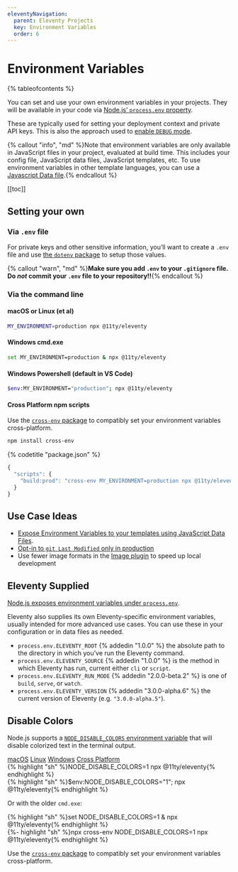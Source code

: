 ```yaml
---
eleventyNavigation:
  parent: Eleventy Projects
  key: Environment Variables
  order: 6
---
```


# Environment Variables

{% tableofcontents %}

You can set and use your own environment variables in your projects. They will be available in your code via [Node.js’ `process.env` property](https://nodejs.org/api/process.html#process_process_env).

These are typically used for setting your deployment context and private API keys. This is also the approach used to [enable `DEBUG` mode](/docs/debugging/).

{% callout "info", "md" %}Note that environment variables are only available in JavaScript files in your project, evaluated at build time. This includes your config file, JavaScript data files, JavaScript templates, etc. To use environment variables in other template languages, you can use a [Javascript Data file](/docs/data-js/#example-exposing-environment-variables).{% endcallout %}

[[toc]]

## Setting your own

### Via `.env` file

For private keys and other sensitive information, you’ll want to create a `.env` file and use [the `dotenv` package](https://github.com/motdotla/dotenv) to setup those values.

{% callout "warn", "md" %}**Make sure you add `.env` to your `.gitignore` file. Do _not_ commit your `.env` file to your repository!!**{% endcallout %}

### Via the command line

#### macOS or Linux (et al)

```bash
MY_ENVIRONMENT=production npx @11ty/eleventy
```

#### Windows cmd.exe

```bash
set MY_ENVIRONMENT=production & npx @11ty/eleventy
```

#### Windows Powershell (default in VS Code)

```bash
$env:MY_ENVIRONMENT="production"; npx @11ty/eleventy
```

#### Cross Platform npm scripts

Use the [`cross-env` package](https://github.com/kentcdodds/cross-env) to compatibly set your environment variables cross-platform.

```sh
npm install cross-env
```


{% codetitle "package.json" %}

```js
{
  "scripts": {
    "build:prod": "cross-env MY_ENVIRONMENT=production npx @11ty/eleventy"
  }
}
```

## Use Case Ideas

- [Expose Environment Variables to your templates using JavaScript Data Files](/docs/data-js/#example-exposing-environment-variables).
- [Opt-in to `git Last Modified` only in production](/docs/dates/)
- Use fewer image formats in the [Image plugin](/docs/plugins/image/) to speed up local development

## Eleventy Supplied

[Node.js exposes environment variables under `process.env`](https://nodejs.org/api/process.html#process_process_env).

Eleventy also supplies its own Eleventy-specific environment variables, usually intended for more advanced use cases. You can use these in your configuration or in data files as needed.

- `process.env.ELEVENTY_ROOT` {% addedin "1.0.0" %} the absolute path to the directory in which you’ve run the Eleventy command.
- `process.env.ELEVENTY_SOURCE` {% addedin "1.0.0" %} is the method in which Eleventy has run, current either `cli` or `script`.
- `process.env.ELEVENTY_RUN_MODE` {% addedin "2.0.0-beta.2" %} is one of `build`, `serve`, or `watch`.
- `process.env.ELEVENTY_VERSION` {% addedin "3.0.0-alpha.6" %} the current version of Eleventy (e.g. `"3.0.0-alpha.5"`).

## Disable Colors

Node.js supports a [`NODE_DISABLE_COLORS` environment variable](https://nodejs.org/api/cli.html#node_disable_colors1) that will disable colorized text in the terminal output.

<is-land on:visible import="/js/seven-minute-tabs.js">
<seven-minute-tabs class="tabs-flush" persist sync>
	<div role="tablist" aria-label="Choose your Operating System">
		<a href="#disable-colors-nix" id="disable-colors-mac-btn" role="tab" data-tabs-persist="os:mac">macOS</a>
		<a href="#disable-colors-nix" role="tab" data-tabs-persist="os:posix">Linux</a>
		<a href="#disable-colors-win" role="tab" data-tabs-persist="os:win">Windows</a>
		<a href="#disable-colors-all" role="tab" data-tabs-persist="os:all">Cross Platform</a>
	</div>
	<div id="disable-colors-nix" role="tabpanel">
		{% highlight "sh" %}NODE_DISABLE_COLORS=1 npx @11ty/eleventy{% endhighlight %}
	</div>
	<div id="disable-colors-win" role="tabpanel">
		{% highlight "sh" %}$env:NODE_DISABLE_COLORS="1"; npx @11ty/eleventy{% endhighlight %}
		<p>Or with the older <code>cmd.exe</code>:</p>
		{% highlight "sh" %}set NODE_DISABLE_COLORS=1 & npx @11ty/eleventy{% endhighlight %}
	</div>
	<div id="disable-colors-all" role="tabpanel">
		{%- highlight "sh" %}npx cross-env NODE_DISABLE_COLORS=1 npx @11ty/eleventy{% endhighlight %}
		<p>Use the <a href="https://github.com/kentcdodds/cross-env"><code>cross-env</code> package</a> to compatibly set your environment variables cross-platform.</p>
	</div>
</seven-minute-tabs>
<is-land>
